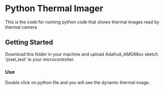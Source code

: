 # Python Thermal Imager

This is the code for running python code that shows thermal images read by thermal camera

## Getting Started

Download this folder in your machine and upload Adafruit_AMG88xx sketch 'pixel_test' in your microcontroller.

### Use
Double click on python file and you will see the dynamic thermal image.
